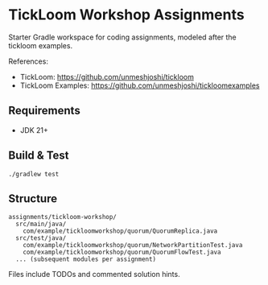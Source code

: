 TickLoom Workshop Assignments
=============================

Starter Gradle workspace for coding assignments, modeled after the tickloom examples.

References:
- TickLoom: https://github.com/unmeshjoshi/tickloom
- TickLoom Examples: https://github.com/unmeshjoshi/tickloomexamples

Requirements
------------
- JDK 21+

Build & Test
------------
```
./gradlew test
```

Structure
---------
```
assignments/tickloom-workshop/
  src/main/java/
    com/example/tickloomworkshop/quorum/QuorumReplica.java
  src/test/java/
    com/example/tickloomworkshop/quorum/NetworkPartitionTest.java
    com/example/tickloomworkshop/quorum/QuorumFlowTest.java
  ... (subsequent modules per assignment)
```

Files include TODOs and commented solution hints.


